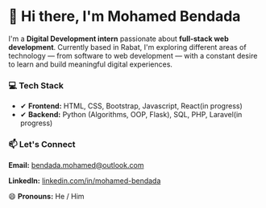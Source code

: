 <h1>👋 Hi there, I'm Mohamed Bendada</h1>

<p>
I'm a <strong>Digital Development intern</strong> passionate about <strong>full-stack web development</strong>.  
Currently based in Rabat, I'm exploring different areas of technology — from software to web development — with a constant desire to learn and build meaningful digital experiences.
</p>

<h3>💻 Tech Stack</h3>
<ul>
    <li>✔ <strong>Frontend:</strong> HTML, CSS, Bootstrap, Javascript, React(in progress)</li>
    <li>✔ <strong>Backend:</strong> Python (Algorithms, OOP, Flask), SQL, PHP, Laravel(in progress)</li>
</ul>

<h3>📫 Let's Connect</h3>
<p><strong>Email:</strong> <a href="mailto:bendada.mohamed@outlook.com" target="_blank">bendada.mohamed@outlook.com</a></p>
<p><strong>LinkedIn:</strong> <a href="https://www.linkedin.com/in/mohamed-bendada" target="_blank">linkedin.com/in/mohamed-bendada</a></p>

<p>😄 <strong>Pronouns:</strong> He / Him</p>
